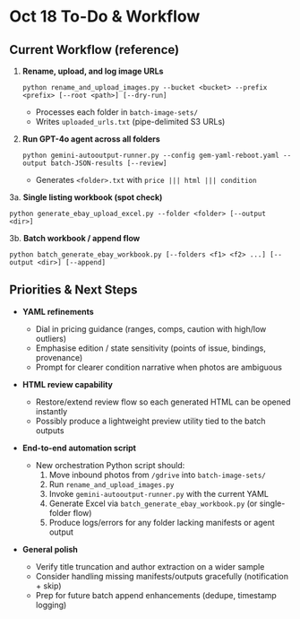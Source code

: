 # Oct 18 To-Do & Workflow

## Current Workflow (reference)

1. **Rename, upload, and log image URLs**  
   ```
   python rename_and_upload_images.py --bucket <bucket> --prefix <prefix> [--root <path>] [--dry-run]
   ```
   - Processes each folder in `batch-image-sets/`
   - Writes `uploaded_urls.txt` (pipe-delimited S3 URLs)

2. **Run GPT-4o agent across all folders**  
   ```
   python gemini-autooutput-runner.py --config gem-yaml-reboot.yaml --output batch-JSON-results [--review]
   ```
   - Generates `<folder>.txt` with `price ||| html ||| condition`

3a. **Single listing workbook (spot check)**  
   ```
   python generate_ebay_upload_excel.py --folder <folder> [--output <dir>]
   ```

3b. **Batch workbook / append flow**  
   ```
   python batch_generate_ebay_workbook.py [--folders <f1> <f2> ...] [--output <dir>] [--append]
   ```

## Priorities & Next Steps

- **YAML refinements**
  - Dial in pricing guidance (ranges, comps, caution with high/low outliers)
  - Emphasise edition / state sensitivity (points of issue, bindings, provenance)
  - Prompt for clearer condition narrative when photos are ambiguous

- **HTML review capability**
  - Restore/extend review flow so each generated HTML can be opened instantly
  - Possibly produce a lightweight preview utility tied to the batch outputs

- **End-to-end automation script**
  - New orchestration Python script should:
    1. Move inbound photos from `/gdrive` into `batch-image-sets/`
    2. Run `rename_and_upload_images.py`
    3. Invoke `gemini-autooutput-runner.py` with the current YAML
    4. Generate Excel via `batch_generate_ebay_workbook.py` (or single-folder flow)
    5. Produce logs/errors for any folder lacking manifests or agent output

- **General polish**
  - Verify title truncation and author extraction on a wider sample
  - Consider handling missing manifests/outputs gracefully (notification + skip)
  - Prep for future batch append enhancements (dedupe, timestamp logging)
